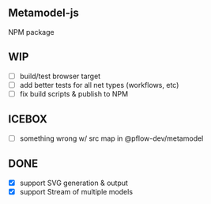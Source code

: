 Metamodel-js
------------

NPM package

WIP
---

- [ ] build/test browser target
- [ ] add better tests for all net types (workflows, etc)
- [ ] fix build scripts & publish to NPM

ICEBOX
------
 -  [ ] something wrong w/ src map in @pflow-dev/metamodel


DONE
----

- [x] support SVG generation & output
- [x] support Stream of multiple models

